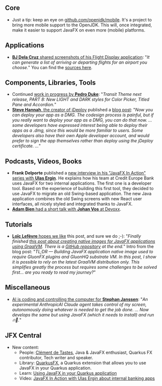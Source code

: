 ## Core

* Just a tip: keep an eye on [github.com/openjdk/mobile](https://github.com/openjdk/mobile). It's a project to bring more mobile support to the OpenJDK. This will, once integrated, make it easier to support JavaFX on even more (mobile) platforms.

## Applications

* [**BJ Dela Cruz** shared screenshots of his Flight Display application](https://www.linkedin.com/posts/bj-delacruz_seattle-tacoma-international-airport-departures-activity-7254534029104844801-gJCx/): "_It can generate a list of arriving or departing flights for an airport you choose._" You can find the [sources here](https://bitbucket.org/bjpeterdelacruz/flight-display/src/main/).

## Components, Libraries, Tools

* Continued [work in progress by **Pedro Duke**](https://x.com/P_Duke/status/1847993884355277286): "_Transit Theme next release, PART 8: New LIGHT and DARK styles for Color Picker, Titled Pane and Accordion._"
* [**Steve Hannah**, the creator of jDeploy](https://x.com/shannah78/status/1849566060644872258) published a [blog post](https://jdeploy.substack.com/p/now-you-can-deploy-your-app-as-a): "_Now you can deploy your app as a DMG. The codesign process is painful, but if you really want to deploy your app as a DMG, you can do that now. ... some developers have expressed interest being able to deploy their apps as a .dmg, since this would be more familiar to users. Some developers also have their own Apple developer account, and would prefer to sign the app themselves rather than deploy using the jDeploy certificate. ..._"

## Podcasts, Videos, Books

* **Frank Delporte** published a [new interview in his "JavaFX In Action" series with **Ulas Ergin**](https://webtechie.be/post/2024-10-22-jfxinaction-ulas-ergin/). He explains how his team at Credit Europe Bank uses JavaFX for two internal applications. The first one is a developer tool. Based on the experience of building this first tool, they decided to use JavaFX to migrate an old Swing-based application. The new Java application combines the old Swing screens with new React user interfaces, all nicely styled and integrated thanks to JavaFX.
* [**Adam Bien** had a short talk with **Johan Vos** at Devoxx](https://www.youtube.com/shorts/5LhUtEDPf5E).

## Tutorials

* [**Loïc Lefèvre** hopes we like](https://x.com/Loic__Lefevre/status/1848390393252987106) this post, and sure we do ;-): "_Finally finished [this post about creating native images for JavaFX applications using GraalVM](https://medium.com/db-one/building-javafx-app-native-image-with-graalvm-new-achievement-unlocked-c5e236ecf11d). There is a [GitHub repository](https://github.com/loiclefevre/javafx-native) at the end._" Intro from the blog post: "_TL;DR — Building JavaFX application native image used to require GluonFX plugins and GluonHQ substrate VM. In this post, I show it is possible to rely on the latest GraalVM distribution only. This simplifies greatly the process but requires some challenges to be solved first… are you ready to read my journey?_"

## Miscellaneous

* [AI is coding and controlling the computer for **Stephan Janssen**](https://x.com/Stephan007/status/1848775499578794017): "_An experimental AnthropicAI Claude agent takes control of my screen, autonomously doing whatever is needed to get the job done. ... Now develops the same but using JavaFX (which it needs to install) and run 🔥🧠._"

## JFX Central

* New content:
  * People: [Clément de Tastes](https://www.jfx-central.com/people/c.detastes), Java & JavaFX enthusiast, Quarkus FX contributor, Tech writer and speaker.
  * Library: [QuarkusFX](https://www.jfx-central.com/libraries/quarkusfx), a Quarkus extension that allows you to use JavaFX in your Quarkus application.
  * Learn: [Using JavaFX in your Quarkus application](https://www.jfx-central.com/learn-javafx/quarkusfx)
  * Video: [JavaFX In Action with Ulas Ergin about internal banking apps](https://www.jfx-central.com/videos/djbC7zWc-2w)
